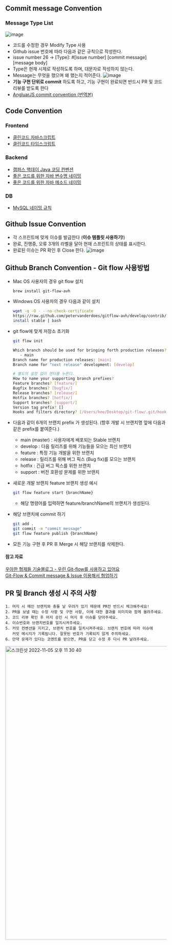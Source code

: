 ## Commit message Convention
### Message Type List
![image](https://user-images.githubusercontent.com/96467030/198984702-a7dfecfa-f123-4cde-aaeb-97a74f0ecfec.png)
- 코드를 수정한 경우 Modify Type 사용
- Github issue 번호에 따라 다음과 같은 규칙으로 작성한다.
- issue number 26 → [Type]: #[issue number] [commit message] [message body]
- Type은 현재 시제로 작성하도록 하며, 대문자로 작성하지 않는다.
- Message는 무엇을 했으며 왜 했는지 적어준다.
![image](https://user-images.githubusercontent.com/96467030/200120111-6b186c72-c2af-4769-a669-efc1335b4938.png)
- **기능 구현 단위로 commit** 하도록 하고, 기능 구현이 완료되면 반드시 PR 및 코드 리뷰를 받도록 한다
- [AngluarJS commit convention (번역본)](https://velog.io/@outstandingboy/Git-커밋-메시지-규약-정리-the-AngularJS-commit-conventions#커밋-메시지-헤더-commit-message-header)

## Code Convention
### Frontend
- [클린코드 자바스크립트](https://github.com/ryanmcdermott/clean-code-javascript)
- [클린코드 타입스크립트](https://github.com/738/clean-code-typescript)
### Backend
- [캠퍼스 핵데이 Java 코딩 컨벤션](https://naver.github.io/hackday-conventions-java/)
- [좋은 코드를 위한 자바 변수명 네이밍](https://tecoble.techcourse.co.kr/post/2020-04-24-variable_naming/)
- [좋은 코드를 위한 자바 메소드 네이밍](https://tecoble.techcourse.co.kr/post/2020-04-26-Method-Naming/)
### DB
- [MySQL 네이밍 규칙](https://killu.tistory.com/52)

## Github Issue Convention
- 각 스프린트에 맞게 이슈를 발급한다 (**이슈 템플릿 사용하기!**)
- 완료, 진행중, 오류 3개의 라벨을 달아 현재 스프린트의 상태를 표시한다.
- 완료된 이슈는 PR 확인 후 Close 한다.
![image](https://user-images.githubusercontent.com/96467030/198984745-f80becbd-07f4-483c-b810-bb9b41c7364c.png)
## Github Branch Convention - Git flow 사용방법
- Mac OS 사용자의 경우 git flow 설치
    
    ```bash
    brew install git-flow-avh
    ```
    
- Windows OS 사용자의 경우 다음과 같이 설치
    
    ```bash
    wget -q -O - --no-check-certificate
    https://raw.github.com/petervanderdoes/gitflow-avh/develop/contrib/gitflow-installer.sh 
    install stable | bash
    ```
    
- git flow에 맞게 저장소 초기화
    
    ```bash
    git flow init
    
    Which branch should be used for bringing forth production releases?
       - main
    Branch name for production releases: [main] 
    Branch name for "next release" development: [develop] 
    
    # 별도의 설정 없이 엔터를 누른다.
    How to name your supporting branch prefixes?
    Feature branches? [feature/] 
    Bugfix branches? [bugfix/] 
    Release branches? [release/] 
    Hotfix branches? [hotfix/] 
    Support branches? [support/] 
    Version tag prefix? []
    Hooks and filters directory? [/Users/hee/Desktop/git-flow/.git/hooks]
    ```
    
- 다음과 같이 6개의 브랜치 prefix 가 생성된다. (향후 개발 시 브랜치명 앞에 다음과 같은 prefix를 붙여준다.)
    - main (master) : 사용자에게 배포되는 Stable 브랜치
    - develop : 다음 릴리즈를 위해 기능들을 모으는 최신 브랜치
    - feature : 특정 기능 개발을 위한 브랜치
    - release : 릴리즈를 위해 버그 픽스 (Bug fix)를 모으는 브랜치
    - hotfix : 긴급 버그 픽스를 위한 브랜치
    - support : 버전 호환성 문제를 위한 브랜치
- 새로운 개발 브랜치 feature 브랜치 생성 예시
    
    ```bash
    git flow feature start {branchName}
    ```
    
    - 해당 명령어를 입력하면 feature/branchName의 브랜치가 생성된다.
- 해당 브랜치에 commit 하기
    
    ```bash
    git add .
    git commit -m "commit message"
    git flow feature publish {branchName}
    ```
    
- 모든 기능 구현 후 PR 후 Merge 시 해당 브랜치를 삭제한다.

#### 참고 자료
[우아한 형제들 기술블로그 - 우린 Git-flow를 사용하고 있어요](https://techblog.woowahan.com/2553/)  
[Git-Flow & Commit message & Issue 이용해서 협업하기](https://velog.io/@u-nij/Git-Flow-Commit-message-Issue-%EC%9D%B4%EC%9A%A9%ED%95%B4%EC%84%9C-%ED%98%91%EC%97%85%ED%95%98%EA%B8%B0)

## PR 및 Branch 생성 시 주의 사항

```
1. 머지 시 메인 브랜치와 충돌 날 우려가 있기 때문에 PR전 반드시 체크해주세요!
2. PR을 보낼 때는 수정 사항 및 구현 사항, 이에 대한 결과를 이미지와 함께 올려주세요.
3. 코드 리뷰 확인 후 머지 승인 시 머지 후 이슈를 닫아주세요.
4. 이슈번호와 브랜치번호를 일치시켜주세요.
5. 커밋 컨벤션을 지키고, 브랜치 번호를 일치시켜주세요. 브랜치 번호에 따라 이슈에
   커밋 메시지가 기록됩니다. 잘못된 번호가 기록되지 않게 주의하세요.
6. 만약 문제가 있다는 코멘트를 받으면, PR을 닫고 수정 후 다시 PR 날려주세요.
```
<img width="913" alt="스크린샷 2022-11-05 오후 11 30 40" src="https://user-images.githubusercontent.com/96467030/200124862-2f7f7393-1dde-4a33-907e-8a8b76d7cc15.png">

